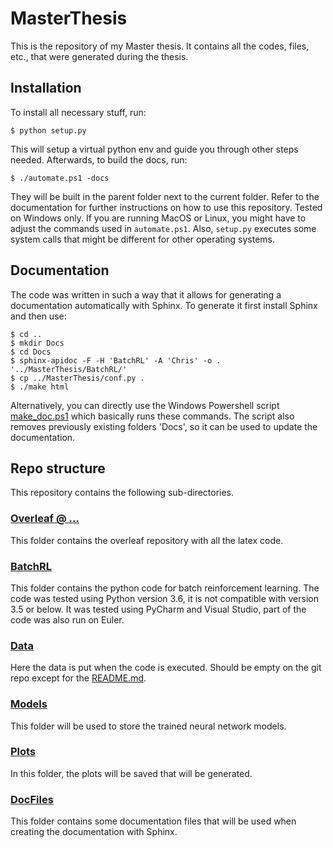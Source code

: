# MasterThesis

This is the repository of my Master thesis. It contains all the codes, files, etc.,
that were generated during the thesis. 

## Installation

To install all necessary stuff, run:

```console
$ python setup.py
```

This will setup a virtual python env and guide you through
other steps needed. Afterwards, to build the docs, run:

```console
$ ./automate.ps1 -docs
```

They will be built in the parent folder
next to the current folder. Refer to the documentation
for further instructions on how to use this repository.
Tested on Windows only. If you are running MacOS or Linux,
you might have to adjust the commands used in `automate.ps1`.
Also, `setup.py` executes some system calls that might be different
for other operating systems.

## Documentation

The code was written in such a way that it
allows for generating a documentation automatically with Sphinx.
To generate it first install Sphinx and then use:

```console
$ cd ..
$ mkdir Docs
$ cd Docs
$ sphinx-apidoc -F -H 'BatchRL' -A 'Chris' -o . '../MasterThesis/BatchRL/'
$ cp ../MasterThesis/conf.py .
$ ./make html
```

Alternatively, you can directly use the Windows Powershell script [make_doc.ps1](make_doc.ps1)
which basically runs these commands. The script also removes previously existing
folders 'Docs', so it can be used to update the documentation.

## Repo structure

This repository contains the following sub-directories.

### [Overleaf @ ...](https://github.com/chbauman/Master-ThesisOverLeaf)

This folder contains the overleaf repository
with all the latex code.

### [BatchRL](BatchRL)

This folder contains the python code
for batch reinforcement learning. The code was tested using Python version 3.6,
it is not compatible with version 3.5 or below. It was tested using PyCharm and
Visual Studio, part of the code was also run on Euler.

### [Data](Data)

Here the data is put when the code is 
executed. Should be empty on the git repo
except for the [README.md](Data/README.md).

### [Models](Models)

This folder will be used to store the
trained neural network models. 

### [Plots](Plots)

In this folder, the plots will be saved
that will be generated.

### [DocFiles](DocFiles)

This folder contains some documentation
files that will be used when creating the 
documentation with Sphinx.
